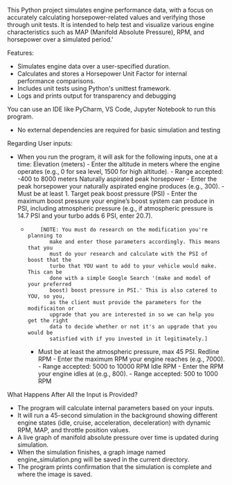 This Python project simulates engine performance data, with a focus on accurately calculating horsepower-related values and verifying those through unit tests. 
It is intended to help test and visualize various engine characteristics such as MAP (Manifold Absolute Pressure), RPM, and horsepower over a simulated period.'

Features:
- Simulates engine data over a user-specified duration.
- Calculates and stores a Horsepower Unit Factor for internal performance comparisons.
- Includes unit tests using Python's unittest framework.
- Logs and prints output for transparency and debugging

You can use an IDE like PyCharm, VS Code, Jupyter Notebook to run this program.
- No external dependencies are required for basic simulation and testing

Regarding User inputs:
- When you run the program, it will ask for the following inputs, one at a time:
    Elevation (meters)
        - Enter the altitude in meters where the engine operates (e.g., 0 for sea level, 1500 for high altitude).
        - Range accepted: -400 to 8000 meters
    Naturally aspirated peak horsepower
        - Enter the peak horsepower your naturally aspirated engine produces (e.g., 300).
        - Must be at least 1.
    Target peak boost pressure (PSI)
         - Enter the maximum boost pressure your engine’s boost system can produce in PSI, including atmospheric pressure
           (e.g., if atmospheric pressure is 14.7 PSI and your turbo adds 6 PSI, enter 20.7).
  -         [NOTE: You must do research on the modification you're planning to
               make and enter those parameters accordingly. This means that you
               must do your research and calculate with the PSI of boost that the
               turbo that YOU want to add to your vehicle would make. This can be
               done with a simple Google Search '(make and model of your preferred
               boost) boost pressure in PSI.' This is also catered to YOU, so you,
               as the client must provide the parameters for the modificaiton or
               upgrade that you are interested in so we can help you get the right
               data to decide whether or not it's an upgrade that you would be
               satisfied with if you invested in it legitimately.]
       -  Must be at least the atmospheric pressure, max 45 PSI.
    Redline RPM
        - Enter the maximum RPM your engine reaches (e.g., 7000).
        - Range accepted: 5000 to 10000 RPM
    Idle RPM
        - Enter the RPM your engine idles at (e.g., 800).
        - Range accepted: 500 to 1000 RPM
 
What Happens After All the Input is Provided?
- The program will calculate internal parameters based on your inputs.
- It will run a 45-second simulation in the background showing different engine states
  (idle, cruise, acceleration, deceleration) with dynamic RPM, MAP, and throttle position values.
- A live graph of manifold absolute pressure over time is updated during simulation.
- When the simulation finishes, a graph image named engine_simulation.png will be saved in the current directory.
- The program prints confirmation that the simulation is complete and where the image is saved.


